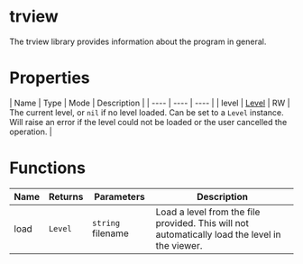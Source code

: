 # trview

The trview library provides information about the program in general.

# Properties

| Name | Type | Mode | Description |
| ---- | ---- | ---- |
| level | [Level](level.md) | RW | The current level, or `nil` if no level loaded. Can be set to a `Level` instance. Will raise an error if the level could not be loaded or the user cancelled the operation.   |

# Functions

| Name | Returns | Parameters | Description |
| ---- | ------- | ---------- | ----------- |
| load | `Level` | `string` filename | Load a level from the file provided. This will not automatically load the level in the viewer. |
